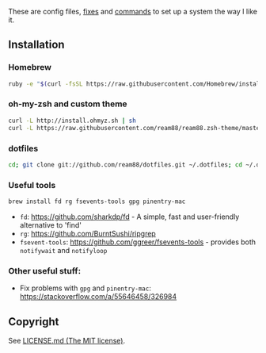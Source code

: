 These are config files, [fixes](Fixes.md) and [commands](Commands.md) to set up a system the way I like it.

## Installation

### Homebrew
```sh
ruby -e "$(curl -fsSL https://raw.githubusercontent.com/Homebrew/install/master/install)"
```

### oh-my-zsh and custom theme
```sh
curl -L http://install.ohmyz.sh | sh
curl -L https://raw.githubusercontent.com/ream88/ream88.zsh-theme/master/ream88.zsh-theme > ~/.oh-my-zsh/themes/ream88.zsh-theme
```

### dotfiles
```sh
cd; git clone git://github.com/ream88/dotfiles.git ~/.dotfiles; cd ~/.dotfiles; ruby install.rb
```

### Useful tools

```sh
brew install fd rg fsevents-tools gpg pinentry-mac
```

- `fd`: https://github.com/sharkdp/fd - A simple, fast and user-friendly alternative to 'find'
- `rg`: https://github.com/BurntSushi/ripgrep
- `fsevent-tools`: https://github.com/ggreer/fsevents-tools - provides both `notifywait` and `notifyloop`

### Other useful stuff:

- Fix problems with `gpg` and `pinentry-mac`: https://stackoverflow.com/a/55646458/326984

## Copyright

See [LICENSE.md (The MIT license)](LICENSE.md).

